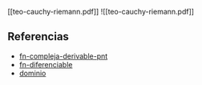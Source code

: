[[teo-cauchy-riemann.pdf]]
![[teo-cauchy-riemann.pdf]]

## Referencias
- [fn-compleja-derivable-pnt](./fn-compleja-derivable-pnt.md)
- [fn-diferenciable](./fn-diferenciable.md)
- [dominio](./dominio.md)

